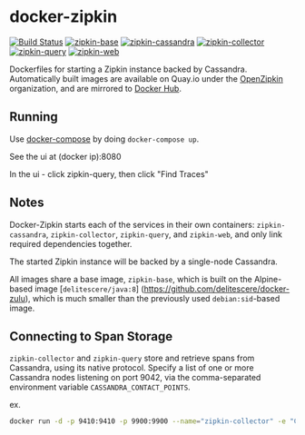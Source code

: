 # docker-zipkin

[![Build Status](https://travis-ci.org/openzipkin/docker-zipkin.svg)](https://travis-ci.org/openzipkin/docker-zipkin)
[![zipkin-base](https://quay.io/repository/openzipkin/zipkin-base/status "zipkin-base")](https://quay.io/repository/openzipkin/zipkin-base)
[![zipkin-cassandra](https://quay.io/repository/openzipkin/zipkin-cassandra/status "zipkin-cassandra")](https://quay.io/repository/openzipkin/zipkin-cassandra)
[![zipkin-collector](https://quay.io/repository/openzipkin/zipkin-collector/status "zipkin-collector")](https://quay.io/repository/openzipkin/zipkin-collector)
[![zipkin-query](https://quay.io/repository/openzipkin/zipkin-query/status "zipkin-query")](https://quay.io/repository/openzipkin/zipkin-query)
[![zipkin-web](https://quay.io/repository/openzipkin/zipkin-web/status "zipkin-web")](https://quay.io/repository/openzipkin/zipkin-web)

Dockerfiles for starting a Zipkin instance backed by Cassandra. Automatically built images are available on Quay.io
under the [OpenZipkin](https://quay.io/organization/openzipkin) organization, and are mirrored to
[Docker Hub](https://hub.docker.com/u/openzipkin/).

## Running

Use [docker-compose](https://docs.docker.com/compose/) by doing
`docker-compose up`.

See the ui at (docker ip):8080

In the ui - click zipkin-query, then click "Find Traces"

## Notes

Docker-Zipkin starts each of the services in their own containers: `zipkin-cassandra`,
`zipkin-collector`, `zipkin-query`, and `zipkin-web`, and only link required dependencies
together.

The started Zipkin instance will be backed by a single-node Cassandra.

All images share a base image, 
`zipkin-base`, which is built on the Alpine-based image [`delitescere/java:8`] (https://github.com/delitescere/docker-zulu), which is much smaller than the previously used `debian:sid`-based image.

## Connecting to Span Storage

`zipkin-collector` and `zipkin-query` store and retrieve spans from Cassandra, using its native protocol. Specify a list of one or more Cassandra nodes listening on port 9042, via the comma-separated environment variable `CASSANDRA_CONTACT_POINTS`.

ex. 
```bash
docker run -d -p 9410:9410 -p 9900:9900 --name="zipkin-collector" -e "CASSANDRA_CONTACT_POINTS=node1,node2,node3" "openzipkin/zipkin-collector:latest"
```
